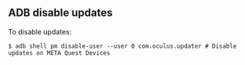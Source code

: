 ADB disable updates
---
To disable updates:

```console
$ adb shell pm disable-user --user 0 com.oculus.updater # Disable updates on META Quest Devices
```
